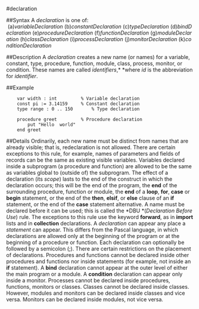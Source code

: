 
#declaration

##Syntax
A *declaration* is one of:
 (a)*variableDeclaration* (b)*constantDeclaration* (c)*typeDeclaration* (d)*bindDeclaration* (e)*procedureDeclaration* (f)*functionDeclaration* (g)*moduleDeclaration* (h)*classDeclaration* (i)*processDeclaration* (j)*monitorDeclaration* (k)*conditionDeclaration*

##Description
A *declaration* creates a new name (or names) for a variable, constant, type, procedure, function, module, class, process, monitor, or condition. These names are called *identifiers*,* *where *id* is the abbreviation for *identifier*.

##Example

        var width : int         % Variable declaration
        const pi := 3.14159     % Constant declaration
        type range : 0 .. 150       % Type declaration
        
        procedure greet         % Procedure declaration
            put "Hello  world"
        end greet
##Details
Ordinarily, each new name must be distinct from names that are already visible; that is, redeclaration is not allowed. There are certain exceptions to this rule, for example, names of parameters and fields of records can be the same as existing visible variables. Variables declared inside a subprogram (a procedure and function) are allowed to be the same as variables global to (outside of) the subprogram.
The effect of a declaration (its *scope*) lasts to the end of the construct in which the declaration occurs; this will be the end of the program, the **end** of the surrounding procedure, function or module, the **end** of a **loop**, **for**, **case** or **begin** statement, or the end of the **then**, **elsif**, or **else** clause of an **if** statement, or the end of the **case** statement alternative.
A name must be declared before it can be used; this is called the *DBU *(*Declaration Before Use*) rule. The exceptions to this rule use the keyword **forward**, as in **import** lists and in **collection** declarations.
A *declaration* can appear any place a *statement* can appear. This differs from the Pascal language, in which declarations are allowed only at the beginning of the program or at the beginning of a procedure or function. Each declaration can optionally be followed by a semicolon (;).
There are certain restrictions on the placement of declarations. Procedures and functions cannot be declared inside other procedures and functions nor inside statements (for example, not inside an **if** statement). A **bind** declaration cannot appear at the outer level of either the main program or a module. A **condition** declaration can appear only inside a monitor. Processes cannot be declared inside procedures, functions, monitors or classes. Classes cannot be declared inside classes. However, modules and monitors can be declared inside classes and vice versa. Monitors can be declared inside modules, not vice versa.
